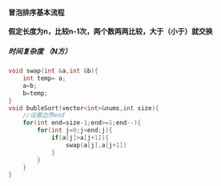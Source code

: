 #### 冒泡排序基本流程

​          **假定长度为n，比较n-1次，两个数两两比较，大于（小于）就交换**

#####          **时间复杂度 （N方）**

```c++
void swap(int &a,int &b){
    int temp= a;
    a=b;
    b=temp;
}
void bubleSort(vector<int>&nums,int size){
    //设置边界end
    for(int end=size-1;end>=1;end--){
        for(int j=0;j<end;j){
            if(a[j]>a[j+1]){
                swap(a[j],a[j+1])
            }
        }
    }
}
```


